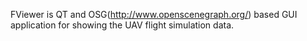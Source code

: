 FViewer is QT and OSG(http://www.openscenegraph.org/) based GUI application for showing the UAV flight simulation data.